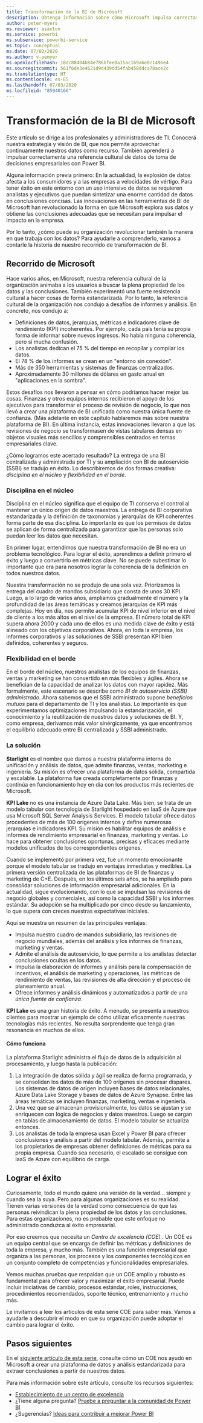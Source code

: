 ```yaml
---
title: Transformación de la BI de Microsoft
description: Obtenga información sobre cómo Microsoft impulsa correctamente una referencia cultural de datos para la toma de decisiones empresariales. Describe su estrategia y visión de BI.
author: peter-myers
ms.reviewer: asaxton
ms.service: powerbi
ms.subservice: powerbi-service
ms.topic: conceptual
ms.date: 07/02/2020
ms.author: v-pemyer
ms.openlocfilehash: 18dc88404b84e786bfee0a15ac169a6e0c1496e4
ms.sourcegitcommit: 561f6de3e4621d9d439dd54fab458ddca78ace2c
ms.translationtype: HT
ms.contentlocale: es-ES
ms.lasthandoff: 07/03/2020
ms.locfileid: "85940166"
---
```

# <a name="microsofts-bi-transformation"></a>Transformación de la BI de Microsoft

Este artículo se dirige a los profesionales y administradores de TI. Conocerá nuestra estrategia y visión de BI, que nos permite aprovechar continuamente nuestros datos como recurso. También aprenderá a impulsar correctamente una referencia cultural de datos de toma de decisiones empresariales con Power BI.

Alguna información previa primero: En la actualidad, la explosión de datos afecta a los consumidores y a las empresas a velocidades de vértigo. Para tener éxito en este entorno con un uso intensivo de datos se requieren analistas y ejecutivos que puedan sintetizar una enorme cantidad de datos en conclusiones concisas. Las innovaciones en las herramientas de BI de Microsoft han revolucionado la forma en que Microsoft explora sus datos y obtiene las conclusiones adecuadas que se necesitan para impulsar el impacto en la empresa.

Por lo tanto, ¿cómo puede su organización revolucionar también la manera en que trabaja con los datos? Para ayudarle a comprenderlo, vamos a contarle la historia de nuestro recorrido de transformación de BI.

## <a name="microsoft-journey"></a>Recorrido de Microsoft

Hace varios años, en Microsoft, nuestra referencia cultural de la organización animaba a los usuarios a buscar la plena propiedad de los datos y las conclusiones. También experimentó una fuerte resistencia cultural a hacer cosas de forma estandarizada. Por lo tanto, la referencia cultural de la organización nos condujo a desafíos de informes y análisis. En concreto, nos condujo a:

- Definiciones de datos, jerarquías, métricas e indicadores clave de rendimiento (KPI) incoherentes. Por ejemplo, cada país tenía su propia forma de informar sobre nuevos ingresos. No había ninguna coherencia, pero sí mucha confusión.
- Los analistas dedican el 75 % del tiempo en recopilar y compilar los datos.
- El 78 % de los informes se crean en un "entorno sin conexión".
- Más de 350 herramientas y sistemas de finanzas centralizados.
- Aproximadamente 30 millones de dólares en gasto anual en "aplicaciones en la sombra".

Estos desafíos nos llevaron a pensar en cómo podríamos hacer mejor las cosas. Finanzas y otros equipos internos recibieron el apoyo de los ejecutivos para transformar el proceso de revisión de negocio, lo que nos llevó a crear una plataforma de BI unificada como nuestra única fuente de confianza. (Más adelante en este capítulo hablaremos más sobre nuestra plataforma de BI). En última instancia, estas innovaciones llevaron a que las revisiones de negocio se transformasen de vistas tabulares densas en objetos visuales más sencillos y comprensibles centrados en temas empresariales clave.

¿Cómo logramos este acertado resultado? La entrega de una BI centralizada y administrada por TI y su ampliación con BI de autoservicio (SSBI) se tradujo en éxito. Lo describiremos de dos formas creativa: _disciplina en el núcleo_ y _flexibilidad en el borde_.

### <a name="discipline-at-the-core"></a>Disciplina en el núcleo

Disciplina en el núcleo significa que el equipo de TI conserva el control al mantener un único origen de datos maestros. La entrega de BI corporativa estandarizada y la definición de taxonomías y jerarquías de KPI coherentes forma parte de esa disciplina. Lo importante es que los permisos de datos se aplican de forma centralizada para garantizar que las personas solo puedan leer los datos que necesitan.

En primer lugar, entendimos que nuestra transformación de BI no era un problema tecnológico. Para lograr el éxito, aprendimos a definir primero el éxito y luego a convertirlo en métricas clave. No se puede subestimar lo importante que era para nosotros lograr la coherencia de la definición en todos nuestros datos.

Nuestra transformación no se produjo de una sola vez. Priorizamos la entrega del cuadro de mandos subsidiario que consta de unos 30 KPI. Luego, a lo largo de varios años, ampliamos gradualmente el número y la profundidad de las áreas temáticas y creamos jerarquías de KPI más complejas. Hoy en día, nos permite acumular KPI de nivel inferior en el nivel de cliente a los más altos en el nivel de la empresa. El número total de KPI supera ahora 2000 y cada uno de ellos es una medida clave de éxito y está alineado con los objetivos corporativos. Ahora, en toda la empresa, los informes corporativos y las soluciones de SSBI presentan KPI bien definidos, coherentes y seguros.

### <a name="flexibility-at-the-edge"></a>Flexibilidad en el borde

En el borde del núcleo, nuestros analistas de los equipos de finanzas, ventas y marketing se han convertido en más flexibles y ágiles. Ahora se benefician de la capacidad de analizar los datos con mayor rapidez. Más formalmente, este escenario se describe como _BI de autoservicio (SSBI) administrado_. Ahora sabemos que el SSBI administrado supone _beneficios mutuos_ para el departamento de TI y los analistas. Lo importante es que experimentamos optimizaciones impulsando la estandarización, el conocimiento y la reutilización de nuestros datos y soluciones de BI. Y, como empresa, derivamos más valor sinérgicamente, ya que encontramos el equilibrio adecuado entre BI centralizada y SSBI administrado.

### <a name="our-solution"></a>La solución

**Starlight** es el nombre que damos a nuestra plataforma interna de unificación y análisis de datos, que admite finanzas, ventas, marketing e ingeniería. Su misión es ofrecer una plataforma de datos sólida, compartida y escalable. La plataforma fue creada completamente por finanzas y continúa en funcionamiento hoy en día con los productos más recientes de Microsoft.

**KPI Lake** no es una instancia de Azure Data Lake. Más bien, se trata de un modelo tabular con tecnología de Starlight hospedado en IaaS de Azure que usa Microsoft SQL Server Analysis Services. El modelo tabular ofrece datos procedentes de más de 100 orígenes internos y define numerosas jerarquías e indicadores KPI. Su misión es habilitar equipos de análisis e informes de rendimiento empresarial en finanzas, marketing y ventas. Lo hace para obtener conclusiones oportunas, precisas y eficaces mediante modelos unificados de los correspondientes orígenes.

Cuando se implementó por primera vez, fue un momento emocionante porque el modelo tabular se tradujo en ventajas inmediatas y medibles. La primera versión centralizada de las plataformas de BI de finanzas y marketing de C+E. Después, en los últimos seis años, se ha ampliado para consolidar soluciones de información empresarial adicionales. En la actualidad, sigue evolucionando, con lo que se impulsan las revisiones de negocio globales y comerciales, así como la capacidad SSBI y los informes estándar. Su adopción se ha multiplicado por cinco desde su lanzamiento, lo que supera con creces nuestras expectativas iniciales.

Aquí se muestra un resumen de las principales ventajas:

- Impulsa nuestro cuadro de mandos subsidiario, las revisiones de negocio mundiales, además del análisis y los informes de finanzas, marketing y ventas.
- Admite el análisis de autoservicio, lo que permite a los analistas detectar conclusiones ocultas en los datos.
- Impulsa la elaboración de informes y análisis para la compensación de incentivos, el análisis de marketing y operaciones, las métricas de rendimiento de ventas, las revisiones de alta dirección y el proceso de planeamiento anual.
- Ofrece informes y análisis dinámicos y automatizados a partir de una _única fuente de confianza_.

**KPI Lake** es una gran historia de éxito. A menudo, se presenta a nuestros clientes para mostrar un ejemplo de cómo utilizar eficazmente nuestras tecnologías más recientes. No resulta sorprendente que tenga gran resonancia en muchos de ellos.

#### <a name="how-it-works"></a>Cómo funciona

La plataforma Starlight administra el flujo de datos de la adquisición al procesamiento, y luego hasta la publicación:

1. La integración de datos sólida y ágil se realiza de forma programada, y se consolidan los datos de más de 100 orígenes sin procesar dispares. Los sistemas de datos de origen incluyen bases de datos relacionales, Azure Data Lake Storage y bases de datos de Azure Synapse. Entre las áreas temáticas se incluyen finanzas, marketing, ventas e ingeniería.
2. Una vez que se almacenan provisionalmente, los datos se ajustan y se enriquecen con lógica de negocios y datos maestros. Luego se cargan en tablas de almacenamiento de datos. El modelo tabular se actualiza entonces.
3. Los analistas de toda la empresa usan Excel y Power BI para ofrecer conclusiones y análisis a partir del modelo tabular. Además, permite a los propietarios de empresas obtener definiciones de métricas para su propia empresa. Cuando sea necesario, el escalado se consigue con IaaS de Azure con equilibrio de carga.

## <a name="deliver-success"></a>Lograr el éxito

Curiosamente, todo el mundo quiere una versión de la verdad... siempre y cuando sea la suya. Pero para algunas organizaciones es su realidad. Tienen varias versiones de la verdad como consecuencia de que las personas reivindican la plena propiedad de los datos y las conclusiones. Para estas organizaciones, no es probable que este enfoque no administrado conduzca al éxito empresarial.

Por eso creemos que necesita un _Centro de excelencia (COE)_ . Un COE es un equipo central que se encarga de definir las métricas y definiciones de toda la empresa, y mucho más. También es una función empresarial que organiza a las personas, los procesos y los componentes tecnológicos en un conjunto completo de competencias y funcionalidades empresariales.

Vemos muchas pruebas que respaldan que un COE amplio y robusto es fundamental para ofrecer valor y maximizar el éxito empresarial. Puede incluir iniciativas de cambio, procesos estándar, roles, instrucciones, procedimientos recomendados, soporte técnico, entrenamiento y mucho más.

Le invitamos a leer los artículos de esta serie COE para saber más. Vamos a ayudarle a descubrir el modo en que su organización puede adoptar el cambio para lograr el éxito.

## <a name="next-steps"></a>Pasos siguientes

En el [siguiente artículo de esta serie](center-of-excellence-establish.md), consulte cómo un COE nos ayudó en Microsoft a crear una plataforma de datos y análisis estandarizada para extraer conclusiones a partir de nuestros datos.

Para más información sobre este artículo, consulte los recursos siguientes:

- [Establecimiento de un centro de excelencia](center-of-excellence-establish.md)
- ¿Tiene alguna pregunta? [Pruebe a preguntar a la comunidad de Power BI](https://community.powerbi.com/)
- ¿Sugerencias? [Ideas para contribuir a mejorar Power BI](https://ideas.powerbi.com/)
